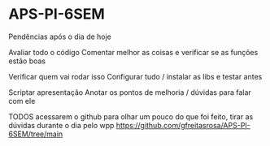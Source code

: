# APS-PI-6SEM

Pendências após o dia de hoje

Avaliar todo o código
    Comentar melhor as coisas e verificar se as funções estão boas

Verificar quem vai rodar isso 
    Configurar tudo / instalar as libs e testar antes

Scriptar apresentação
    Anotar os pontos de melhoria / dúvidas para falar com ele

TODOS acessarem o github para olhar um pouco do que foi feito, tirar as dúvidas durante o dia pelo wpp
https://github.com/gfreitasrosa/APS-PI-6SEM/tree/main